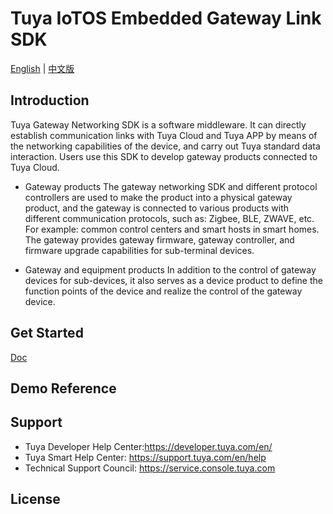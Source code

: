 # Tuya IoTOS Embedded Gateway Link SDK

[English](README.md) | [中文版](README_cn.md)

## Introduction
Tuya Gateway Networking SDK is a software middleware. It can directly establish communication links with Tuya Cloud and Tuya APP by means of the networking capabilities of the device, and carry out Tuya standard data interaction. Users use this SDK to develop gateway products connected to Tuya Cloud.
- Gateway products
    The gateway networking SDK and different protocol controllers are used to make the product into a physical gateway product, and the gateway is connected to various products with different communication protocols, such as: Zigbee, BLE, ZWAVE, etc. For example: common control centers and smart hosts in smart homes. The gateway provides gateway firmware, gateway controller, and firmware upgrade capabilities for sub-terminal devices.

- Gateway and equipment products
    In addition to the control of gateway devices for sub-devices, it also serves as a device product to define the function points of the device and realize the control of the gateway device.
## Get Started

[Doc](https://developer.tuya.com/en/docs/iot/smart-product-solution/product-solutiongateway/gateway-link-sdk-access-solution/tuya-gateway-link-sdk-development-manual?id=K9ducoah42rl2)

## Demo Reference


## Support
- Tuya Developer Help Center:https://developer.tuya.com/en/
- Tuya Smart Help Center: https://support.tuya.com/en/help
- Technical Support Council: https://service.console.tuya.com

## License

